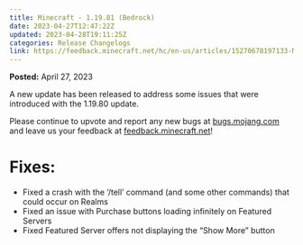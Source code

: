 ```yaml
---
title: Minecraft - 1.19.81 (Bedrock)
date: 2023-04-27T12:47:22Z
updated: 2023-04-28T19:11:25Z
categories: Release Changelogs
link: https://feedback.minecraft.net/hc/en-us/articles/15270678197133-Minecraft-1-19-81-Bedrock-
---
```


**Posted:** April 27, 2023

A new update has been released to address some issues that were introduced with the 1.19.80 update.

Please continue to upvote and report any new bugs at [bugs.mojang.com](https://bugs.mojang.com/) and leave us your feedback at [feedback.minecraft.net](https://feedback.minecraft.net/)!

# **Fixes:**

- Fixed a crash with the ‘/tell’ command (and some other commands) that could occur on Realms 
- Fixed an issue with Purchase buttons loading infinitely on Featured Servers
- Fixed Featured Server offers not displaying the “Show More” button
